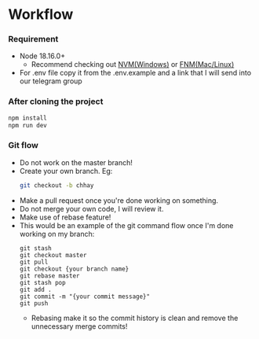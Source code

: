 # Workflow

### Requirement

- Node 18.16.0+
  - Recommend checking out [NVM(Windows)](https://github.com/nvm-sh/nvm) or [FNM(Mac/Linux)](https://github.com/Schniz/fnm)
- For .env file copy it from the .env.example and a link that I will send into our telegram group

### After cloning the project

```bash
npm install
npm run dev
```

### Git flow

- Do not work on the master branch!
- Create your own branch. Eg:
  ```bash
  git checkout -b chhay
  ```
- Make a pull request once you're done working on something.
- Do not merge your own code, I will review it.
- Make use of rebase feature!
- This would be an example of the git command flow once I'm done working on my branch:
  ```
  git stash
  git checkout master
  git pull
  git checkout {your branch name}
  git rebase master
  git stash pop
  git add .
  git commit -m "{your commit message}"
  git push
  ```
  - Rebasing make it so the commit history is clean and remove the unnecessary merge commits!
